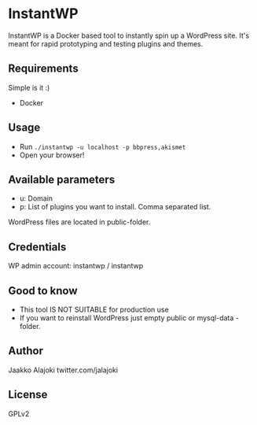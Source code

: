 InstantWP
=========

InstantWP is a Docker based tool to instantly spin up a WordPress site. It's meant for rapid prototyping and testing plugins and themes.

Requirements
------------

Simple is it :)

* Docker

Usage
-----

* Run `./instantwp -u localhost -p bbpress,akismet`
* Open your browser!

Available parameters
-----

* u: Domain
* p: List of plugins you want to install. Comma separated list.

WordPress files are located in public-folder.

Credentials
------------

WP admin account: instantwp / instantwp

Good to know
------------

* This tool IS NOT SUITABLE for production use
* If you want to reinstall WordPress just empty public or mysql-data -folder.

Author
------

Jaakko Alajoki
twitter.com/jalajoki

License
-------

GPLv2
